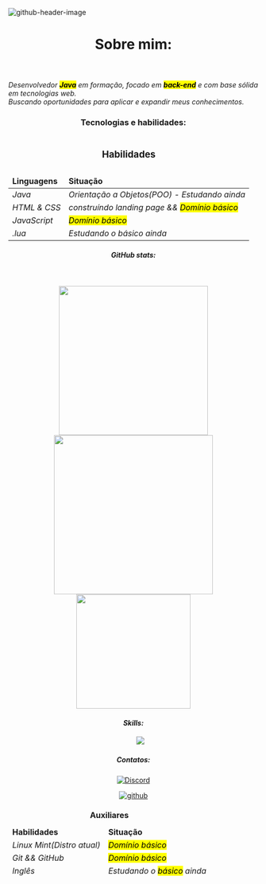 ![github-header-image](https://github.com/user-attachments/assets/5e626b2b-e4b1-42bd-9538-60c628e3829f)
<div align="center">
<header><h1>Sobre mim:</h1></header>
</div>

<em>Desenvolvedor <Strong><mark>Java</mark></Strong> em formação, focado em <Strong><mark>back-end</mark></Strong> e com base sólida em tecnologias web.</em>
<br>
<em>Buscando oportunidades para aplicar e expandir meus conhecimentos.</em>

<div align = "center">
<h3>Tecnologias e habilidades:</h3>
<table>
  <caption><h3>Habilidades</h3></caption>
  <thead>
    <tr>
      <td><Strong>Linguagens</Strong></td>
      <td><Strong>Situação</Strong></td>
    </tr>
  </thead>
  <tbody>
    <tr>
      <td><em>Java</em></td>
      <td><em>Orientação a Objetos(POO) - Estudando ainda</em></td>
    </tr>
    <tr>
      <td><em>HTML & CSS</em></td>
      <td><em>construíndo landing page && <mark>Domínio básico</mark></em></td>
    </tr>
    <tr>
      <td><em>JavaScript</em></td>
      <td><em><mark>Domínio básico</mark></em></td>
    </tr>
    <tr>
      <td><em>.lua</em></td>
      <td><em>Estudando o básico ainda</em></td>
    </tr>
  </tbody>
</table>
<div align="center">
  <table>
  <caption><Strong>Auxiliares</Strong></caption>
  <thead>
    <tr>
      <td><Strong>Habilidades</Strong></td>
      <td><Strong>Situação</Strong></td>
    </tr>
    <tr>
      <td><em>Linux Mint(Distro atual)</em></td>
      <td><em><mark>Domínio básico</mark></em></td>
    </tr>
    <tdbody>
      <td><em>Git && GitHub</em></td>
      <td><em><mark>Domínio básico</mark></em></td>
    </tbody>
    <tfoot>
      <tr>
        <td><em>Inglês</em></td>
        <td><em>Estudando o <mark> básico</mark> ainda</em></td>
      </tr>
    </tfoot>
  </thead>
  
  </thead>
</div>

  
</div>
<h5><em>GitHub stats:</em></h5>
<br>
<p align="center">
  
  <img src="https://github.com/user-attachments/assets/44baffb9-32e3-4fe9-a0ba-76637bfd7869" alt="" width="300"/>
  <img src="https://github.com/user-attachments/assets/0b3f54d8-1ac8-40b4-832c-0355eb833d3b" alt="" width="320"/>
  <img src="https://github.com/user-attachments/assets/a5f27552-2a9c-41c1-ba4f-798436e1e16b" alt="" width="230"/>
</p>


<h4><em>Skills:</em></h4>
<div>
<img src="https://img.shields.io/badge/Lua-2C2D72?style=for-the-badge&logo=lua&logoColor=white" alt="">
<img src="https://img.shields.io/badge/JavaScript-F7DF1E?style=for-the-badge&logo=javascript&logoColor=black" alt="">
<img src="https://img.shields.io/badge/HTML5-E34F26?style=for-the-badge&logo=html5&logoColor=white" alt="">
<img src="https://img.shields.io/badge/CSS3-1572B6?style=for-the-badge&logo=css3&logoColor=white" alt="">  
<img src="https://img.shields.io/badge/GIT-E44C30?style=for-the-badge&logo=git&logoColor=white" alt="">
<img src="https://img.shields.io/badge/Java-000000?style=for-the-badge&logo=java&logoColor=white" alt="">
<img src="https://img.shields.io/badge/Linux-ffffff?style=for-the-badge&logo=linux&logoColor=000000" alt="">
<img src="https://img.shields.io/badge/Canvas-00C853?style=for-the-badge&logo=html5&logoColor=white" alt"">
</div>

<div align = "center">
<h5><em>Contatos:</em></h5>
  
[![Discord](https://img.shields.io/badge/Discord-7289DA?logo=discord&logoColor=white)](https://discord.com/users/1316474027715461180)

<a href="https://github.com/GuilhermeXVII" target="_blank">
<img src=https://img.shields.io/badge/github-%2324292e.svg?&style=for-the-badge&logo=github&logoColor=white alt=github style="margin-bottom: 5px;" />


</div>



